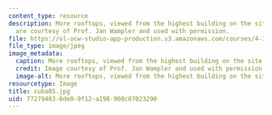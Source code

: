 ```yaml
---
content_type: resource
description: More rooftops, viewed from the highest building on the site. All images
  are courtesy of Prof. Jan Wampler and used with permission.
file: https://ol-ocw-studio-app-production.s3.amazonaws.com/courses/4-196-architecture-design-level-ii-cuba-studio-spring-2004/772794830de09f12a198908c07023290_cuba05.jpg
file_type: image/jpeg
image_metadata:
  caption: More rooftops, viewed from the highest building on the site.
  credit: Image courtesy of Prof. Jan Wampler and used with permission.
  image-alt: More rooftops, viewed from the highest building on the site.
resourcetype: Image
title: cuba05.jpg
uid: 77279483-0de0-9f12-a198-908c07023290
---
```

